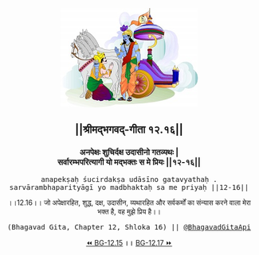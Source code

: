 <center><img src="../../asset/BG.png" alt="#API #bhagavadgitaapi #slok #nodejs #js #api #gitaapi #krishna #hinduism #vedic #ISKCON #shreemadbhagavadgita #technology"/>
<h2>||श्रीमद्‍भगवद्‍-गीता १२.१६||</h2>
<h3>अनपेक्षः शुचिर्दक्ष उदासीनो गतव्यथः |<br/>सर्वारम्भपरित्यागी यो मद्भक्तः स मे प्रियः ||१२-१६||</h3>
<pre>anapekṣaḥ śucirdakṣa udāsīno gatavyathaḥ .<br/>sarvārambhaparityāgī yo madbhaktaḥ sa me priyaḥ ||12-16||</pre>
<p>।।12.16।। जो अपेक्षारहित, शुद्ध, दक्ष, उदासीन, व्यथारहित और सर्वकर्मों का संन्यास करने वाला मेरा भक्त है, वह मुझे प्रिय है।।</p>
<pre>(Bhagavad Gita, Chapter 12, Shloka 16) || <a href="https://twitter.com/bhagavadgitaapi">@BhagavadGitaApi</a></pre><a href="../../12/15">⏪  BG-12.15</a><b>        ।।        </b><a href="../../12/17">BG-12.17  ⏩</a></center></center>